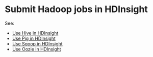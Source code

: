 <properties
	pageTitle="Submit Hadoop jobs in HDInsight | Microsoft Azure"
	description="Learn how to submit Hadoop jobs to Azure HDInsight Hadoop."
	editor="cgronlun"
	manager="paulettm"
	services="hdinsight"
	documentationCenter=""
	tags="azure-portal"
	authors="mumian"/>

<tags
	ms.service="hdinsight"
	ms.date="04/06/2016"
	wacn.date=""/>

# Submit Hadoop jobs in HDInsight

See: 

- [Use Hive in HDInsight](/documentation/articles/hdinsight-use-hive/)
- [Use Pig in HDInsight](/documentation/articles/hdinsight-use-pig/)
- [Use Sqoop in HDInsight](/documentation/articles/hdinsight-use-sqoop/)
- [Use Oozie in HDInsight](/documentation/articles/hdinsight-use-oozie/)